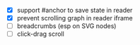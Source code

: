 - [x] support #anchor to save state in reader
- [x] prevent scrolling graph in reader iframe
- [ ] breadcrumbs (esp on SVG nodes)
- [ ] click-drag scroll
